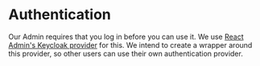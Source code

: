 # Authentication

Our Admin requires that you log in before you can use it.
We use [React Admin's Keycloak provider](https://github.com/marmelab/ra-keycloak) for this.
We intend to create a wrapper around this provider, so other users can use their own authentication provider.
